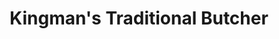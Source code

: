 ---
title: "Kingman's Traditional Butcher"
url: /amesbury-salisbury/kingmans-traditional-butcher/
shop: Metzgerei
---